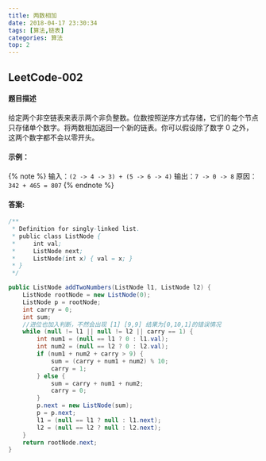 ```yaml
---
title: 两数相加
date: 2018-04-17 23:30:34
tags: [算法,链表]
categories: 算法
top: 2
---
```

## LeetCode-002
#### 题目描述
给定两个非空链表来表示两个非负整数。位数按照逆序方式存储，它们的每个节点只存储单个数字。将两数相加返回一个新的链表。你可以假设除了数字 0 之外，这两个数字都不会以零开头。
<!--more-->
#### 示例：
{% note %} 
输入：`(2 -> 4 -> 3) + (5 -> 6 -> 4)`
输出：`7 -> 0 -> 8`
原因：`342 + 465 = 807`
{% endnote %}

#### 答案:
``` java
/**
 * Definition for singly-linked list.
 * public class ListNode {
 *     int val;
 *     ListNode next;
 *     ListNode(int x) { val = x; }
 * }
 */

public ListNode addTwoNumbers(ListNode l1, ListNode l2) {
    ListNode rootNode = new ListNode(0);
    ListNode p = rootNode;
    int carry = 0;
    int sum;
    //进位也加入判断，不然会出现 [1] [9,9] 结果为[0,10,1]的错误情况
    while (null != l1 || null != l2 || carry == 1) {
        int num1 = (null == l1 ? 0 : l1.val);
        int num2 = (null == l2 ? 0 : l2.val);
        if (num1 + num2 + carry > 9) {
            sum = (carry + num1 + num2) % 10;
            carry = 1;
        } else {
            sum = carry + num1 + num2;
            carry = 0;
        }
        p.next = new ListNode(sum);
        p = p.next;
        l1 = (null == l1 ? null : l1.next);
        l2 = (null == l2 ? null : l2.next);
    }
    return rootNode.next;
}
```
